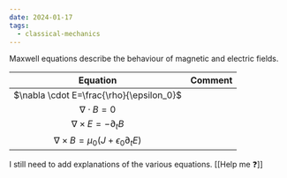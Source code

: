 ```yaml
---
date: 2024-01-17
tags:
  - classical-mechanics
---
```

Maxwell equations describe the behaviour of magnetic and electric fields.

| Equation | Comment |
| :----: | ---- |
| $\nabla \cdot E=\frac{\rho}{\epsilon_0}$ |  |
| $\nabla \cdot B = 0$ |  |
| $\nabla \times E = - \partial_t B$ |  |
| $\nabla \times B = \mu_0 (J+\epsilon_0 \partial_t E)$   |  |

I still need to add explanations of the various equations. [[Help me ❓]]
